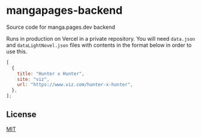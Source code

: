 # mangapages-backend
Source code for manga.pages.dev backend

Runs in production on Vercel in a private repository. You will need `data.json` and `dataLightNovel.json` files with contents in the format below in order to use this.

```js
[
  {
    title: "Hunter x Hunter",
    site: "viz",
    url: "https://www.viz.com/hunter-x-hunter",
  },
];
```

## License
[MIT](LICENSE)
